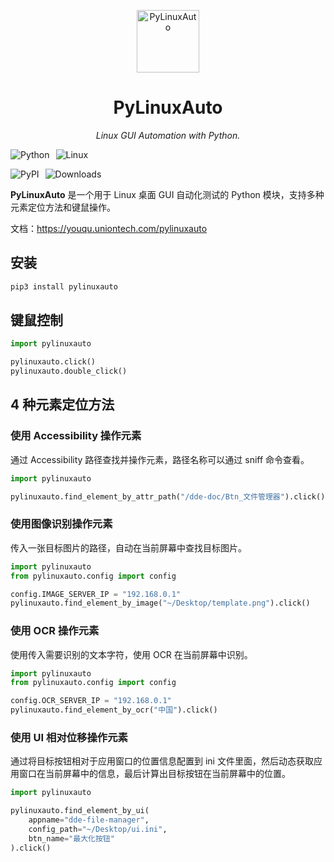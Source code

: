 <p align="center">
  <a href="https://github.com/linuxdeepin-QAeggs/pylinuxauto">
    <img src="/logo.png" width="100" alt="PyLinuxAuto">
  </a>
</p>
<h1 align="center">PyLinuxAuto</h1>
<p align="center">
    <em>Linux GUI Automation with Python.</em>
</p>

<p class="badges">
  <img alt="Python" src="https://img.shields.io/badge/Python-007CFF?style=for-the-badge&logo=Python&logoColor=white" />
  <img alt="Linux" src="https://img.shields.io/badge/Linux-007CFF?style=for-the-badge&logo=linux&logoColor=white" />
</p>

<p class="badges">
  <img alt="PyPI" src="https://img.shields.io/pypi/v/pylinuxauto?style=flat&logo=github&link=https%3A%2F%2Fpypi.org%2Fproject%2Fpylinuxauto%2F&color=%23F79431" />
  <img alt="Downloads" src="https://static.pepy.tech/badge/pylinuxauto" />
</p>

<style scoped>
.badges {
  display: flex;
  gap: 10px;
}
</style>


**PyLinuxAuto** 是一个用于 Linux 桌面 GUI 自动化测试的 Python 模块，支持多种元素定位方法和键鼠操作。

文档：https://youqu.uniontech.com/pylinuxauto

## 安装

```bash
pip3 install pylinuxauto
```

## 键鼠控制

```python
import pylinuxauto

pylinuxauto.click()
pylinuxauto.double_click()
```

## 4 种元素定位方法

### 使用 Accessibility 操作元素

通过 Accessibility 路径查找并操作元素，路径名称可以通过 sniff 命令查看。

```python
import pylinuxauto

pylinuxauto.find_element_by_attr_path("/dde-doc/Btn_文件管理器").click()
```

### 使用图像识别操作元素

传入一张目标图片的路径，自动在当前屏幕中查找目标图片。

```python
import pylinuxauto
from pylinuxauto.config import config

config.IMAGE_SERVER_IP = "192.168.0.1"
pylinuxauto.find_element_by_image("~/Desktop/template.png").click()
```

### 使用 OCR 操作元素

使用传入需要识别的文本字符，使用 OCR 在当前屏幕中识别。

```python
import pylinuxauto
from pylinuxauto.config import config

config.OCR_SERVER_IP = "192.168.0.1"
pylinuxauto.find_element_by_ocr("中国").click()
```

### 使用 UI 相对位移操作元素

通过将目标按钮相对于应用窗口的位置信息配置到 ini 文件里面，然后动态获取应用窗口在当前屏幕中的信息，最后计算出目标按钮在当前屏幕中的位置。

```python
import pylinuxauto

pylinuxauto.find_element_by_ui(
    appname="dde-file-manager",
    config_path="~/Desktop/ui.ini",
    btn_name="最大化按钮"
).click()
```
